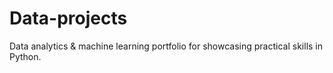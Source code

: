 # Data-projects
Data analytics &amp; machine learning portfolio for showcasing practical skills in Python.

